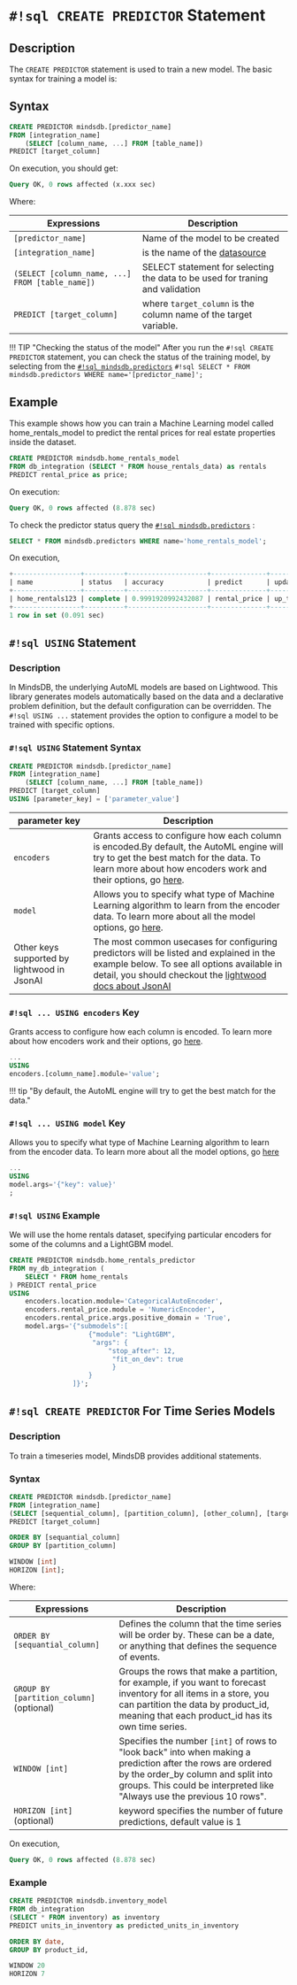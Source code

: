 # `#!sql CREATE PREDICTOR` Statement

## Description

The `CREATE PREDICTOR` statement is used to train a new model. The basic syntax for training a model is:

## Syntax

```sql
CREATE PREDICTOR mindsdb.[predictor_name]
FROM [integration_name]
    (SELECT [column_name, ...] FROM [table_name])
PREDICT [target_column]
```

On execution, you should get:

```sql
Query OK, 0 rows affected (x.xxx sec)
```


Where:

| Expressions                                     | Description                                                                   |
| ----------------------------------------------- | ----------------------------------------------------------------------------- |
| `[predictor_name]`                              | Name of the model to be created                                               |
| `[integration_name]`                            | is the name of the [datasource](/connect/#create-new-datasource)              |
| `(SELECT [column_name, ...] FROM [table_name])` | SELECT statement for selecting the data to be used for traning and validation |
| `PREDICT [target_column]`                         | where `target_column` is the column name of the target variable.            |

!!! TIP "Checking the status of the model" 
    After you run the `#!sql CREATE PREDICTOR` statement, you can check the status of the training model, by selecting from the [`#!sql mindsdb.predictors`](/sql/table-structure/#the-predictors-table)
    ```#!sql SELECT * FROM mindsdb.predictors WHERE name='[predictor_name]';```

## Example

This example shows how you can train a Machine Learning model called home_rentals_model to predict the rental prices for real estate properties inside the dataset.

```sql
CREATE PREDICTOR mindsdb.home_rentals_model
FROM db_integration (SELECT * FROM house_rentals_data) as rentals
PREDICT rental_price as price;
```

On execution:

```sql
Query OK, 0 rows affected (8.878 sec)
```

To check the predictor status query the [`#!sql mindsdb.predictors`](/sql/table-structure/#the-predictors-table) :

```sql
SELECT * FROM mindsdb.predictors WHERE name='home_rentals_model';
```

On execution,

```sql
+-----------------+----------+--------------------+--------------+---------------+-----------------+-------+-------------------+------------------+
| name            | status   | accuracy           | predict      | update_status | mindsdb_version | error | select_data_query | training_options |
+-----------------+----------+--------------------+--------------+---------------+-----------------+-------+-------------------+------------------+
| home_rentals123 | complete | 0.9991920992432087 | rental_price | up_to_date    | 22.5.1.0        | NULL  |                   |                  |
+-----------------+----------+--------------------+--------------+---------------+-----------------+-------+-------------------+------------------+
1 row in set (0.091 sec)
```

## `#!sql USING` Statement

### Description

In MindsDB, the underlying AutoML models are based on Lightwood. This library generates models automatically based on the data and a declarative problem definition, but the default configuration can be overridden. The `#!sql USING ...` statement provides the option to configure a model to be trained with specific options.

### `#!sql USING` Statement Syntax

```sql
CREATE PREDICTOR mindsdb.[predictor_name]
FROM [integration_name]
    (SELECT [column_name, ...] FROM [table_name])
PREDICT [target_column]
USING [parameter_key] = ['parameter_value']
```

| parameter key                               | Description                                                                                                                                                                                                                                               |
| ------------------------------------------- | --------------------------------------------------------------------------------------------------------------------------------------------------------------------------------------------------------------------------------------------------------- |
| `encoders`                                  | Grants access to configure how each column is encoded.By default, the AutoML engine will try to get the best match for the data. To learn more about how encoders work and their options, go [here](https://lightwood.io/encoder.html).                   |
| `model`                                     | Allows you to specify what type of Machine Learning algorithm to learn from the encoder data. To learn more about all the model options, go [here](https://lightwood.io/mixer.html).                                                                      |
| Other keys supported by lightwood in JsonAI | The most common usecases for configuring predictors will be listed and explained in the example below. To see all options available in detail, you should checkout the [lightwood docs about JsonAI](https://lightwood.io/api/types.html#api.types.JsonAI) |

### `#!sql ... USING encoders` Key

Grants access to configure how each column is encoded. To learn more about how encoders work and their options, go [here](https://lightwood.io/encoder.html).

```sql
...
USING
encoders.[column_name].module='value';
```

!!! tip "By default, the AutoML engine will try to get the best match for the data."

### `#!sql ... USING model` Key

Allows you to specify what type of Machine Learning algorithm to learn from the encoder data. To learn more about all the model options, go [here](https://lightwood.io/mixer.html)

```sql
...
USING
model.args='{"key": value}'
;
```

### `#!sql USING` Example

We will use the home rentals dataset, specifying particular encoders for some of the columns and a LightGBM model.

```sql
CREATE PREDICTOR mindsdb.home_rentals_predictor
FROM my_db_integration (
    SELECT * FROM home_rentals
) PREDICT rental_price
USING
    encoders.location.module='CategoricalAutoEncoder',
    encoders.rental_price.module = 'NumericEncoder',
    encoders.rental_price.args.positive_domain = 'True',
    model.args='{"submodels":[
                    {"module": "LightGBM",
                     "args": {
                         "stop_after": 12,
                          "fit_on_dev": true
                          }
                    }    
                ]}';
```

## `#!sql CREATE PREDICTOR` For Time Series Models

### Description

To train a timeseries model, MindsDB provides additional statements.

### Syntax

```sql
CREATE PREDICTOR mindsdb.[predictor_name]
FROM [integration_name]
(SELECT [sequential_column], [partition_column], [other_column], [target_column] FROM [table_name])
PREDICT [target_column]

ORDER BY [sequantial_column]
GROUP BY [partition_column]

WINDOW [int]
HORIZON [int];
```

Where:

| Expressions                                     | Description                                                                   |
| ----------------------------------------------- | ----------------------------------------------------------------------------- |
| `ORDER BY [sequantial_column]`                  | Defines the column that the time series will be order by. These can be a date, or anything that defines the sequence of events.|
| `GROUP BY [partition_column]` (optional)        |  Groups the rows that make a partition, for example, if you want to forecast inventory for all items in a store, you can partition the data by product_id, meaning that each product_id has its own time series. |
| `WINDOW [int]` | Specifies the number `[int]` of rows to "look back" into when making a prediction after the rows are ordered by the order_by column and split into groups. This could be interpreted like "Always use the previous 10 rows". |
| `HORIZON [int]` (optional)                      |  keyword specifies the number of future predictions, default value is 1  |


On execution,

```sql
Query OK, 0 rows affected (8.878 sec)
```
### Example

```sql
CREATE PREDICTOR mindsdb.inventory_model
FROM db_integration
(SELECT * FROM inventory) as inventory
PREDICT units_in_inventory as predicted_units_in_inventory

ORDER BY date,
GROUP BY product_id,

WINDOW 20
HORIZON 7

```
